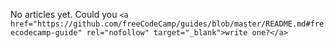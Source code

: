 No articles yet.
Could you `<a href="https://github.com/freeCodeCamp/guides/blob/master/README.md#freecodecamp-guide" rel="nofollow" target="_blank">write one?</a>`
